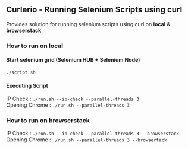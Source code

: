 ## Curlerio - Running Selenium Scripts using curl

Provides solution for running selenium scripts using curl on **local** & **browserstack**

### How to run on local

#### Start selenium grid (Selenium HUB + Selenium Node)

`./script.sh`

#### Executing Script

IP Check : `./run.sh --ip-check --parallel-threads 3`\
Opening Chrome : `./run.sh --parallel-threads 3`

### How to run on browserstack

IP Check : `./run.sh --ip-check --parallel-threads 3 --browserstack`\
Opening Chrome : `./run.sh --parallel-threads 3 --browsertack`
